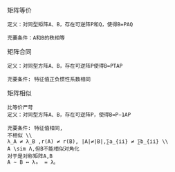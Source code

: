 矩阵等价

    定义：对同型矩阵A、B，存在可逆阵P和Q，使得B=PAQ

    充要条件：A和B的秩相等

矩阵合同

    定义：对同型方阵A、B，存在可逆阵P使得B=PTAP

    充要条件: 特征值正负惯性系数相同

矩阵相似

    比等价严苛
    定义：对同型方阵A、B，存在可逆阵P，使得B=P−1AP

    充要条件: 特征值相同,
    不相似 \\
    λ_A ≠ λ_B ,r(A) ≠ r(B), |A|≠|B|,∑a_{ii} ≠ ∑b_{ii} \\
    A \sim Λ,但B不能相似对角化
    对于是对称矩阵A,B 
    A ∼ B ↔ λₐ  = λᵦ

